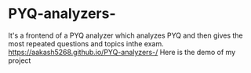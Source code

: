 # PYQ-analyzers-
It's a frontend of a PYQ analyzer which analyzes PYQ and then gives the most repeated questions and topics inthe  exam. 
https://aakash5268.github.io/PYQ-analyzers-/ Here is the demo of my project
